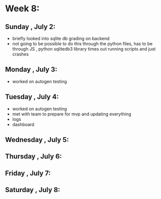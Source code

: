 # Week 8:
## Sunday , July 2:
- briefly looked into sqlite db grading on backend
- not going to be possible to do this through the python files, has to be through JS , python sqlitedb3 library times out running scripts and just crashes

## Monday , July 3:
- worked on autogen testing

## Tuesday , July 4:
- worked on autogen testing
- met with team to prepare for mvp and updating everything
- logs
- dashboard

## Wednesday , July 5:

## Thursday , July 6:

## Friday , July 7:

## Saturday , July 8: